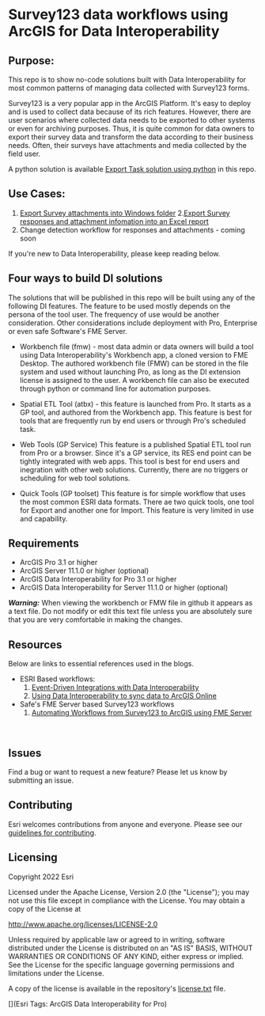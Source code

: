 # Survey123 data workflows using ArcGIS for Data Interoperability

## Purpose:

This repo is to show no-code solutions built with Data Interoperability for most common patterns of managing data collected with Survey123 forms. <br/>

Survey123 is a very popular app in the ArcGIS Platform. It's easy to deploy and is used to collect data because of its rich features. However, there are user scenarios where collected data needs to be exported to other systems or even for archiving purposes. Thus, it is quite common for data owners to export their survey data and transform the data  according to their business needs. Often, their surveys have attachments and media collected by the field user. <br/>

A python solution is available [Export Task solution using python](https://github.com/Esri/Survey123-tools/blob/main/Export_survey_data_with_attachments/README.md) in this repo.  


## Use Cases:
1. [Export Survey attachments into Windows folder](https://github.com/salvaleonrp/survey123-tools-no-code-required/tree/main/Use%20case%201%20-%20Export%20survey%20attachment%20to%20windows%20folder(Workbench))
2.[Export Survey responses and attachment infomation into an Excel report](https://github.com/salvaleonrp/survey123-tools-no-code-required/tree/main/Use%20case%202%20-%20Export%20survey%20responses%20to%20Excel%20report%20(Workbench))
3. Change detection workflow for responses and attachments - coming soon


If you're new to Data Interoperability, please keep reading below.

## Four ways to build DI solutions

The solutions that will be published in this repo will be built using any of the following DI features. The feature to be used mostly depends on the persona of the tool user. The frequency of use would be another consideration. Other considerations include deployment with Pro, Enterprise or even safe Software's FME Server. 

* Workbench file (fmw) - most data admin or data owners will build a tool using Data Interoperability's Workbench app, a cloned version to FME Desktop. The authored workbench file (FMW) can be stored in the file system and used without launching Pro, as long as the DI extension license is assigned to the user. A workbench file can also be executed through python or command line for automation purposes.

* Spatial ETL Tool (atbx) - this feature is launched from Pro. It starts as a GP tool, and authored from the Workbench app. This feature is best for tools that are frequently run by end users or through Pro's scheduled task.

* Web Tools (GP Service) This feature is a published Spatial ETL tool run from Pro or a browser. Since it's a GP service, its RES end point can be tightly integrated with web apps. This tool is best for end users and inegration with other web solutions. Currently, there are no triggers or scheduling for web tool solutions.

* Quick Tools (GP toolset) This feature is for simple workflow that uses the most common ESRI data formats.  There ae two quick tools, one tool for Export and another one for Import.  This feature is very limited in use and capability.



## Requirements

* ArcGIS Pro 3.1 or  higher
* ArcGIS Server 11.1.0 or higher (optional)
* ArcGIS Data Interoperability for Pro 3.1 or higher
* ArcGIS Data Interoperability for Server 11.1.0 or higher (optional)

***Warning:*** When viewing the workbench or FMW file in  github it appears as a text file. Do not modify or edit this text file unless you are absolutely sure that you are very comfortable in making the changes. 

## Resources

Below are links to essential references used in the blogs.

* ESRI Based workflows:<br/>
    1. [Event-Driven Integrations with Data Interoperability](https://community.esri.com/t5/arcgis-data-interoperability-blog/event-driven-integrations-with-data/ba-p/883772)<br/>
    2. [Using Data Interoperability to sync data to ArcGIS Online](https://community.esri.com/t5/arcgis-data-interoperability-blog/using-data-interoperability-to-sync-data-to-arcgis/ba-p/903871)<br/>
* Safe's FME Server based Survey123 workflows
    1. [Automating Workflows from Survey123 to ArcGIS using FME Server](https://community.safe.com/s/article/automating-workflows-from-survey123-to-arcgis-usin)<br/>
    
<br/>

## Issues

Find a bug or want to request a new feature?  Please let us know by submitting an issue.

## Contributing

Esri welcomes contributions from anyone and everyone. Please see our [guidelines for contributing](https://github.com/esri/contributing).

## Licensing
Copyright 2022 Esri

Licensed under the Apache License, Version 2.0 (the "License");
you may not use this file except in compliance with the License.
You may obtain a copy of the License at

   http://www.apache.org/licenses/LICENSE-2.0

Unless required by applicable law or agreed to in writing, software
distributed under the License is distributed on an "AS IS" BASIS,
WITHOUT WARRANTIES OR CONDITIONS OF ANY KIND, either express or implied.
See the License for the specific language governing permissions and
limitations under the License.

A copy of the license is available in the repository's [license.txt](https://github.com/salvaleonrp/di-data-driven-electric-utility-export-subnetwork/blob/main/license.txt) file.

[](Esri Tags: ArcGIS Data Interoperability for Pro)
